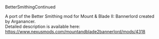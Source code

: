 BetterSmithingContinued

A port of the Better Smithing mod for Mount & Blade II: Bannerlord created by Arganancer.<br>
Detailed description is available here: https://www.nexusmods.com/mountandblade2bannerlord/mods/4318 <br>